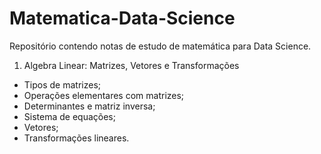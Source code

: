# Matematica-Data-Science

Repositório contendo notas de estudo de matemática para Data Science. 

1. Algebra Linear: Matrizes, Vetores e Transformações
- Tipos de matrizes;
- Operações elementares com matrizes;
- Determinantes e matriz inversa;
- Sistema de equações;
- Vetores;
- Transformações lineares.


